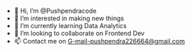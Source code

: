 - 👋 Hi, I’m @Pushpendracode
- 👀 I’m interested in making new things
- 🌱 I’m currently learning Data Analytics
- 💞️ I’m looking to collaborate on Frontend Dev
- 📫 Contact me on G-mail-pushpendra226664@gmail.com

<!---
Pushpendracode/Pushpendracode is a ✨ special ✨ repository because its `README.md` (this file) appears on your GitHub profile.
You can click the Preview link to take a look at your changes.
--->

